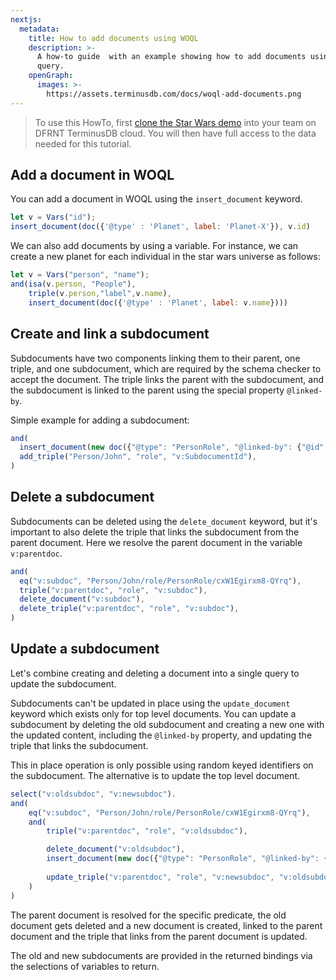 ```yaml
---
nextjs:
  metadata:
    title: How to add documents using WOQL
    description: >-
      A how-to guide  with an example showing how to add documents using a WOQL
      query.
    openGraph:
      images: >-
        https://assets.terminusdb.com/docs/woql-add-documents.png
---
```


> To use this HowTo, first [clone the Star Wars demo](/docs/clone-a-demo-terminuscms-project/) into your team on DFRNT TerminusDB cloud. You will then have full access to the data needed for this tutorial.

## Add a document in WOQL

You can add a document in WOQL using the `insert_document` keyword.

```javascript
let v = Vars("id");
insert_document(doc({'@type' : 'Planet', label: 'Planet-X'}), v.id)
```

We can also add documents by using a variable. For instance, we can create a new planet for each individual in the star wars universe as follows:

```javascript
let v = Vars("person", "name");
and(isa(v.person, "People"),
    triple(v.person,"label",v.name),
    insert_document(doc({'@type' : 'Planet', label: v.name})))
```

## Create and link a subdocument

Subdocuments have two components linking them to their parent, one triple, and one subdocument, which are required by the schema checker to accept the document. The triple links the parent with the subdocument, and the subdocument is linked to the parent using the special property `@linked-by`.

Simple example for adding a subdocument:

```javascript
and(
  insert_document(new doc({"@type": "PersonRole", "@linked-by": {"@id": "Person/John", "@property": "role"}}), "v:SubdocumentId"),
  add_triple("Person/John", "role", "v:SubdocumentId"),
)
```

## Delete a subdocument

Subdocuments can be deleted using the `delete_document` keyword, but it's important to also delete the triple that links the subdocument from the parent document. Here we resolve the parent document in the variable `v:parentdoc`.

```javascript
and(
  eq("v:subdoc", "Person/John/role/PersonRole/cxW1Egirxm8-QYrq"),
  triple("v:parentdoc", "role", "v:subdoc"),
  delete_document("v:subdoc"),
  delete_triple("v:parentdoc", "role", "v:subdoc"),
)
```

## Update a subdocument

Let's combine creating and deleting a document into a single query to update the subdocument.

Subdocuments can't be updated in place using the `update_document` keyword which exists only for top level documents. You can update a subdocument by deleting the old subdocument and creating a new one with the updated content, including the `@linked-by` property, and updating the triple that links the subdocument.

This in place operation is only possible using random keyed identifiers on the subdocument. The alternative is to update the top level document.

```javascript
select("v:oldsubdoc", "v:newsubdoc").
and(
    eq("v:subdoc", "Person/John/role/PersonRole/cxW1Egirxm8-QYrq"),
    and(
        triple("v:parentdoc", "role", "v:oldsubdoc"),

        delete_document("v:oldsubdoc"),
        insert_document(new doc({"@type": "PersonRole", "@linked-by": {"@id": "v:parentdoc", "@property": "role"}}),"v:newsubdoc"),
        
        update_triple("v:parentdoc", "role", "v:newsubdoc", "v:oldsubdoc"),
    )
)
```

The parent document is resolved for the specific predicate, the old document gets deleted and a new document is created, linked to the parent document and the triple that links from the parent document is updated.

The old and new subdocuments are provided in the returned bindings via the selections of variables to return.










